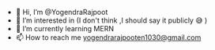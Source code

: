 - 👋 Hi, I’m @YogendraRajpoot
- 👀 I’m interested in (I don't think ,I should say it publicly 😅 )
- 🌱 I’m currently learning MERN
- 📫 How to reach me yogendrarajpooten1030@gmail.com
<!-- - //💞️ I’m looking to collaborate on ... -->


<!---
YogendraRajpoot/YogendraRajpoot is a ✨ special ✨ repository because its `README.md` (this file) appears on your GitHub profile.
You can click the Preview link to take a look at your changes.
--->
